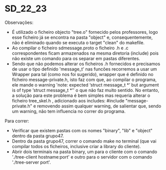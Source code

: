 # SD_22_23

Observações:
- É utilizado o ficheiro objecto "tree.o" fornecido pelos professores, logo esse ficheiro já se encontra na pasta "object" e, consequentemente, não é eliminado quando se executa o target "clean" do makefile.
- Ao compilar o ficheiro sdmessage.proto o ficheiro .h e .c correspondentes ficam armazenados na mesma diretoria (include) pois não existe um comando para os separar em pastas diferentes.
- Sendo que não podemos alterar os ficheiros .h fornecidos e precisamos de usar o tipo definido 'message_t' nas funcões recorremos a usar um Wrapper para tal (como nos foi sugerido), wrapper que é definido no ficheiro message-private.h, isto faz com que, ao compilar o programa, ele mande o warning 'note: expected ‘struct message_t *’ but argument is of type ‘struct message_t *’' o que não faz muito sentido. No entanto, a solução para este problema é bem simples mas requeria
alterar o ficheiro tree_skel.h , adicionado aos includes: #include "message-private.h" e removendo assim qualquer warning, de salientar que, sendo um warning, não tem influencia no correr do programa.

Para correr:
- Verificar que existem pastas com os nomes "binary", "lib" e "object" dentro da pasta grupo47.
- Dentro da pasta grupo47, correr o comando make no terminal (que vai compilar todos os ficheiros, inclusive criar a library do cliente).
- Abrir dois terminais na pasta binary, um para o cliente com o comando './tree-client hostname:port' e outro para o servidor com o comando './tree-server port'.



